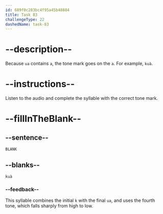 ```yaml
---
id: 689f0c283bc4f95a45b48884
title: Task 83
challengeType: 22
dashedName: task-83
---
```


<!-- (Audio) A: kuà -->

# --description--

Because `ua` contains `a`, the tone mark goes on the `a`. For example, `kuà`.

# --instructions--

Listen to the audio and complete the syllable with the correct tone mark.

# --fillInTheBlank--

## --sentence--

`BLANK`

## --blanks--

`kuà`

### --feedback--

This syllable combines the initial `k` with the final `ua`, and uses the fourth tone, which falls sharply from high to low.

